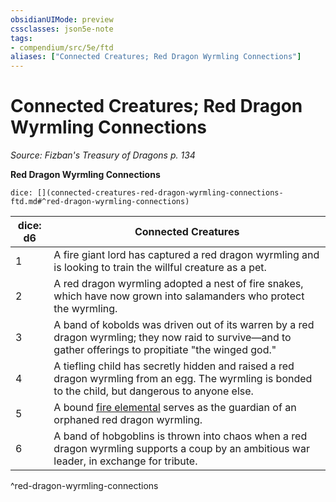 ```yaml
---
obsidianUIMode: preview
cssclasses: json5e-note
tags:
- compendium/src/5e/ftd
aliases: ["Connected Creatures; Red Dragon Wyrmling Connections"]
---
```

# Connected Creatures; Red Dragon Wyrmling Connections
*Source: Fizban's Treasury of Dragons p. 134* 

**Red Dragon Wyrmling Connections**

`dice: [](connected-creatures-red-dragon-wyrmling-connections-ftd.md#^red-dragon-wyrmling-connections)`

| dice: d6 | Connected Creatures |
|----------|---------------------|
| 1 | A fire giant lord has captured a red dragon wyrmling and is looking to train the willful creature as a pet. |
| 2 | A red dragon wyrmling adopted a nest of fire snakes, which have now grown into salamanders who protect the wyrmling. |
| 3 | A band of kobolds was driven out of its warren by a red dragon wyrmling; they now raid to survive—and to gather offerings to propitiate "the winged god." |
| 4 | A tiefling child has secretly hidden and raised a red dragon wyrmling from an egg. The wyrmling is bonded to the child, but dangerous to anyone else. |
| 5 | A bound [fire elemental](compendium/bestiary/elemental/fire-elemental.md) serves as the guardian of an orphaned red dragon wyrmling. |
| 6 | A band of hobgoblins is thrown into chaos when a red dragon wyrmling supports a coup by an ambitious war leader, in exchange for tribute. |
^red-dragon-wyrmling-connections